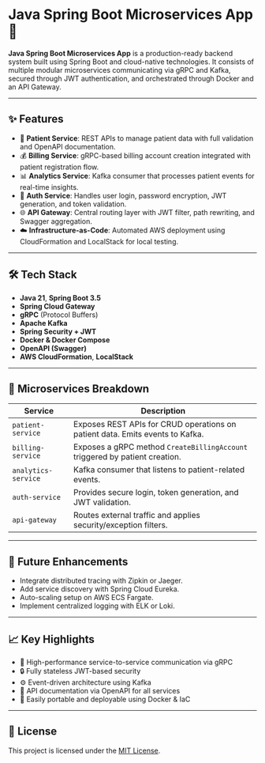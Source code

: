 # Java Spring Boot Microservices App 🚀

**Java Spring Boot Microservices App** is a production-ready backend system built using Spring Boot and cloud-native technologies. It consists of multiple modular microservices communicating via gRPC and Kafka, secured through JWT authentication, and orchestrated through Docker and an API Gateway.

---

## ✨ Features

- 🏥 **Patient Service**: REST APIs to manage patient data with full validation and OpenAPI documentation.
- 💰 **Billing Service**: gRPC-based billing account creation integrated with patient registration flow.
- 📊 **Analytics Service**: Kafka consumer that processes patient events for real-time insights.
- 🔐 **Auth Service**: Handles user login, password encryption, JWT generation, and token validation.
- 🌐 **API Gateway**: Central routing layer with JWT filter, path rewriting, and Swagger aggregation.
- ☁️ **Infrastructure-as-Code**: Automated AWS deployment using CloudFormation and LocalStack for local testing.

---

## 🛠️ Tech Stack

- **Java 21**, **Spring Boot 3.5**
- **Spring Cloud Gateway**
- **gRPC** (Protocol Buffers)
- **Apache Kafka**
- **Spring Security + JWT**
- **Docker & Docker Compose**
- **OpenAPI (Swagger)**
- **AWS CloudFormation**, **LocalStack**

---

## 📁 Microservices Breakdown

| Service            | Description                                                        |
|--------------------|--------------------------------------------------------------------|
| `patient-service`   | Exposes REST APIs for CRUD operations on patient data. Emits events to Kafka. |
| `billing-service`   | Exposes a gRPC method `CreateBillingAccount` triggered by patient creation. |
| `analytics-service` | Kafka consumer that listens to patient-related events.            |
| `auth-service`      | Provides secure login, token generation, and JWT validation.     |
| `api-gateway`       | Routes external traffic and applies security/exception filters.  |

---

## 🎯 Future Enhancements

- Integrate distributed tracing with Zipkin or Jaeger.
- Add service discovery with Spring Cloud Eureka.
- Auto-scaling setup on AWS ECS Fargate.
- Implement centralized logging with ELK or Loki.

---

## 📈 Key Highlights

- 📡 High-performance service-to-service communication via gRPC  
- 🔒 Fully stateless JWT-based security  
- ⚙️ Event-driven architecture using Kafka  
- 📄 API documentation via OpenAPI for all services  
- 🚢 Easily portable and deployable using Docker & IaC  

---

## 📝 License

This project is licensed under the [MIT License](LICENSE).

